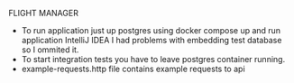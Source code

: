 FLIGHT MANAGER
- To run application just up postgres using docker compose up and run application IntelliJ IDEA 
I had problems with embedding test database so I ommited it. 
- To start integration tests you have to leave postgres container running.
- example-requests.http file contains example requests to api 


